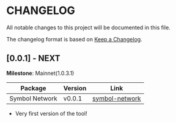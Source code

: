 # CHANGELOG

All notable changes to this project will be documented in this file.

The changelog format is based on [Keep a Changelog](https://keepachangelog.com/en/1.0.0/).

## [0.0.1] - NEXT

**Milestone**: Mainnet(1.0.3.1)

| Package        | Version | Link                                                           |
| -------------- | ------- | -------------------------------------------------------------- |
| Symbol Network | v0.0.1  | [symbol-network](https://www.npmjs.com/package/symbol-network) |

-   Very first version of the tool!
